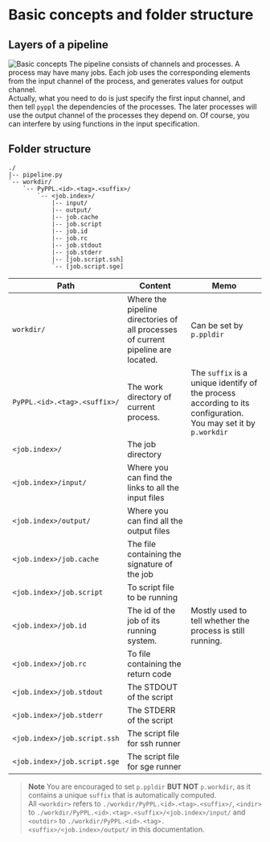 # Basic concepts and folder structure

<!-- toc -->

## Layers of a pipeline
![Basic concepts](https://github.com/pwwang/pyppl/raw/master/docs/concept.png)
The pipeline consists of channels and processes. A process may have many jobs. Each job uses the corresponding elements from the input channel of the process, and generates values for output channel.  
Actually, what you need to do is just specify the first input channel, and then tell `pyppl` the dependencies of the processes. The later processes will use the output channel of the processes they depend on. Of course, you can interfere by using functions in the input specification.

## Folder structure
```
./
|-- pipeline.py
`-- workdir/
	`-- PyPPL.<id>.<tag>.<suffix>/   
		`-- <job.index>/
			|-- input/
			|-- output/
			|-- job.cache
			|-- job.script
			|-- job.id
			|-- job.rc
			|-- job.stdout
			|-- job.stderr
			|-- [job.script.ssh]
			`-- [job.script.sge]
```

| Path | Content | Memo |
|------|---------|------|
|`workdir/`|Where the pipeline directories of all processes of current pipeline are located.|Can be set by `p.ppldir`|
|`PyPPL.<id>.<tag>.<suffix>/`|The work directory of current process.|The `suffix` is a unique identify of the process according to its configuration.<br/>You may set it by `p.workdir`|
|`<job.index>/`|The job directory||
|`<job.index>/input/`|Where you can find the links to all the input files||
|`<job.index>/output/`|Where you can find all the output files||
|`<job.index>/job.cache`|The file containing the signature of the job||
|`<job.index>/job.script`|To script file to be running||
|`<job.index>/job.id`|The id of the job of its running system.|Mostly used to tell whether the process is still running.|
|`<job.index>/job.rc`|To file containing the return code||
|`<job.index>/job.stdout`|The STDOUT of the script||
|`<job.index>/job.stderr`|The STDERR of the script||
|`<job.index>/job.script.ssh`|The script file for ssh runner||
|`<job.index>/job.script.sge`|The script file for sge runner||

> **Note**  You are encouraged to set `p.ppldir` **BUT NOT** `p.workdir`, as it contains a unique `suffix` that is automatically computed.  
All `<workdir>` refers to `./workdir/PyPPL.<id>.<tag>.<suffix>/`, `<indir>` to `./workdir/PyPPL.<id>.<tag>.<suffix>/<job.index>/input/` and `<outdir>` to `./workdir/PyPPL.<id>.<tag>.<suffix>/<job.index>/output/` in this documentation.